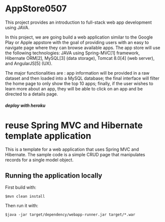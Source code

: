 # AppStore0507

This project provides an introduction to full-stack web app development using JAVA. 

In this project, we are going build a web application similar to the Google Play or Apple appstore with the goal of providing users with an easy to navigate page where they can browse available apps. The app store will use the following technologies: JAVA using Spring-MVC[1] framework, Hibernate ORM[2], MySQL[3] (data storage), Tomcat 8.0[4] (web server), and AngularJS[5] (UX).

The major functionalities are : 
app information will be provided in a raw dataset and then loaded into a MySQL database;
the final interface will filter the home page to only show the top 10 apps;
finally, if the user wishes to learn more about an app, they will be able to click on an app and be directed to a details page.


##### deploy with heroku
# reuse Spring MVC and Hibernate template application

This is a template for a web application that uses Spring MVC and Hibernate. The sample code is a simple CRUD page that manipulates records for a single model object.

## Running the application locally

First build with:

    $mvn clean install

Then run it with:

    $java -jar target/dependency/webapp-runner.jar target/*.war
